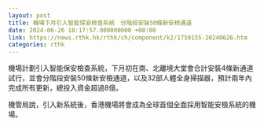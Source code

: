 ```yaml
---
layout: post
title: 機場下月引入智能保安檢查系統　分階段安裝50條新安檢通道
date: 2024-06-26 18:17:57.000000000 +08:00
link: https://news.rthk.hk/rthk/ch/component/k2/1759155-20240626.htm
categories: rthk
---
```


機場計劃引入智能保安檢查系統，下月初在南、北離境大堂會合計安裝4條新通道試行，並會分階段安裝50條新安檢通道，以及32部人體全身掃描器，預計兩年內完成所有更新，總投入資金超過8億。

機管局說，引入新系統後，香港機場將會成為全球首個全面採用智能安檢系統的機場。
